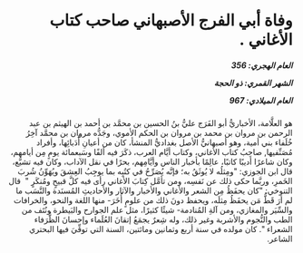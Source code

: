 <h1 dir="rtl">وفاة أبي الفرج الأصبهاني صاحب كتاب الأغاني .</h1>

<h5 dir="rtl">العام الهجري:  356

الشهر القمري: ذو الحجة

العام الميلادي: 967</h5>

<p dir="rtl">هو العلَّامة، الأخباريُّ أبو الفَرَج عليُّ بنُ الحسين بن محمَّد بن أحمد بن الهيثم بن عبد الرحمن بن مروان بن محمد بن مروان بن الحكم الأموي، وجَدُّه مروان بن محمَّد آخِرُ خُلَفاء بني أمية، وهو أصبهانيُّ الأصل بغداديُّ المنشأ، كان من أعيانِ أُدَبائِها، وأفراد مُصَنِّفيها, صاحِبُ كتاب الأغاني، وكتاب أيَّام العرب، ذكَرَ فيه ألفًا وسَبعمائة يومٍ مِن أيامهم، وكان شاعرًا أديبًا كاتبًا، عالِمًا بأخبار الناس وأيَّامِهم، بحرًا في نقل الآداب، وكان فيه تشيُّع، قال ابن الجوزي: "ومِثلُه لا يُوثَقُ به؛ فإنَّه يُصَرِّحُ في كتُبِه بما يوجِبُ العِشقَ ويُهَوِّنُ شُربَ الخَمرِ، وربَّما حكى ذلك عن نَفسِه، ومن تأمَّل كِتابَ الأغاني رأى فيه كلَّ قبيحٍ ومُنكَرٍ "  قال التنوخي: "كان يحفَظُ مِن الشعر والأغاني والأخبار والآثار والأحاديثِ المُسنَدة والنَّسَب ما لم أرَ قَطُّ مَن يحفَظُ مِثلَه، ويحفظ دونَ ذلك من علومٍ أُخَرَ- منها اللغة والنحو، والخرافات والسِّيَر والمغازي، ومن آلةِ المُنادمة- شيئًا كثيرًا، مثل علم الجوارح والبَيطرة ونُتَف من الطب والنُّجوم والأشربة وغير ذلك، وله شِعرٌ يجمَعُ إتقانَ العُلَماء وإحسانَ الظُّرَفاء الشعراء ". كان مولده في سنة أربع وثمانين ومائتين، السنة التي توفِّيَ فيها البحتري الشاعر.</p></br>
